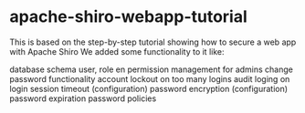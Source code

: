 apache-shiro-webapp-tutorial
============================

This is based on the step-by-step tutorial showing how to secure a web app with Apache Shiro
We added some functionality to it like:

database schema
user, role en permission management for admins
change password functionality
account lockout on too many logins
audit loging on login
session timeout (configuration)
password encryption (configuration)
password expiration
password policies
